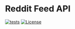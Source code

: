 # Reddit Feed API

[![tests](https://github.com/arttet/reddit-feed-api/actions/workflows/tests.yml/badge.svg?branch=develop)](https://github.com/arttet/reddit-feed-api/actions/workflows/tests.yml)
[![License](https://img.shields.io/badge/license-MIT-blue.svg)](https://github.com/arttet/reddit-feed-api/blob/main/LICENSE)
